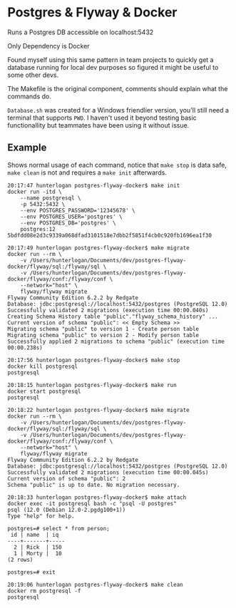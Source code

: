 # Postgres & Flyway & Docker
Runs a Postgres DB accessible on localhost:5432

Only Dependency is Docker

Found myself using this same pattern in team projects to quickly get a database running for local dev purposes so figured it might be useful to some other devs.

The Makefile is the original component, comments should explain what the commands do.

`Database.sh` was created for a Windows friendlier version, you'll still need a terminal that supports `PWD`. I haven't used it beyond testing basic functionallity but teammates have been using it without issue.

## Example
Shows normal usage of each command, notice that `make stop` is data safe, `make clean` is not and requires a `make init` afterwards.

```
20:17:47 hunterlogan postgres-flyway-docker$ make init
docker run -itd \
	--name postgresql \
	-p 5432:5432 \
	--env POSTGRES_PASSWORD='12345678' \
	--env POSTGRES_USER='postgres' \
	--env POSTGRES_DB='postgres' \
	postgres:12
5bdfdd08e2d3c9339a068dfad3101518e7dbb2f5851f4cb0c920fb1696ea1f30

20:17:49 hunterlogan postgres-flyway-docker$ make migrate
docker run --rm \
	-v /Users/hunterlogan/Documents/dev/postgres-flyway-docker/flyway/sql:/flyway/sql \
	-v /Users/hunterlogan/Documents/dev/postgres-flyway-docker/flyway/conf:/flyway/conf \
	--network="host" \
	flyway/flyway migrate
Flyway Community Edition 6.2.2 by Redgate
Database: jdbc:postgresql://localhost:5432/postgres (PostgreSQL 12.0)
Successfully validated 2 migrations (execution time 00:00.040s)
Creating Schema History table "public"."flyway_schema_history" ...
Current version of schema "public": << Empty Schema >>
Migrating schema "public" to version 1 - Create person table
Migrating schema "public" to version 2 - Modify person table
Successfully applied 2 migrations to schema "public" (execution time 00:00.238s)

20:17:56 hunterlogan postgres-flyway-docker$ make stop
docker kill postgresql
postgresql

20:18:15 hunterlogan postgres-flyway-docker$ make run
docker start postgresql
postgresql

20:18:22 hunterlogan postgres-flyway-docker$ make migrate
docker run --rm \
	-v /Users/hunterlogan/Documents/dev/postgres-flyway-docker/flyway/sql:/flyway/sql \
	-v /Users/hunterlogan/Documents/dev/postgres-flyway-docker/flyway/conf:/flyway/conf \
	--network="host" \
	flyway/flyway migrate
Flyway Community Edition 6.2.2 by Redgate
Database: jdbc:postgresql://localhost:5432/postgres (PostgreSQL 12.0)
Successfully validated 2 migrations (execution time 00:00.045s)
Current version of schema "public": 2
Schema "public" is up to date. No migration necessary.

20:18:33 hunterlogan postgres-flyway-docker$ make attach
docker exec -it postgresql bash -c "psql -U postgres"
psql (12.0 (Debian 12.0-2.pgdg100+1))
Type "help" for help.

postgres=# select * from person;
 id | name  | iq
----+-------+-----
  2 | Rick  | 150
  1 | Morty |  10
(2 rows)

postgres=# exit

20:19:06 hunterlogan postgres-flyway-docker$ make clean
docker rm postgresql -f
postgresql
```